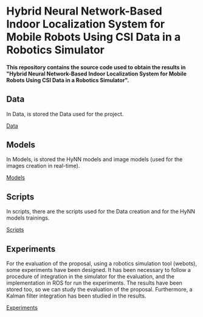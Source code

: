 # Hybrid Neural Network-Based Indoor Localization System for Mobile Robots Using CSI Data in a Robotics Simulator

#### This repository contains the source code used to obtain the results in **"Hybrid Neural Network-Based Indoor Localization System for Mobile Robots Using CSI Data in a Robotics Simulator"**.

## Data

In Data, is stored the Data used for the project.

[Data](./Data/)

## Models

In Models, is stored the HyNN models and image models (used for the images creation in real-time).

[Models](./Models/)

## Scripts

In scripts, there are the scripts used for the Data creation and for the HyNN models trainings.

[Scripts](./Scripts/)

## Experiments

For the evaluation of the proposal, using a robotics simulation tool (webots), some experiments have been designed. It has been necessary to follow a procedure of integration in the simulator for the evaluation, and the implementation in ROS for run the experiments. The results have been stored too, so we can study the evaluation of the proposal. Furthermore, a Kalman filter integration has been studied in the results.

[Experiments](./TCs%20-%20Kalman%20Filter/)